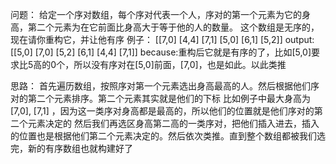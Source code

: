 问题：
    给定一个序对数组，每个序对代表一个人，序对的第一个元素为它的身高，第二个元素为在它前面比身高大于等于他的人的数量。
    这个数组是无序的，现在请你重构它，并让他有序
    例子：
        [[7,0] [4,4] [7,1] [5,0] [6,1] [5,2]]
        output:
           [[5,0] [7,0] [5,2] [6,1] [4,4] [7,1]]
        because:重构后它就是有序的了，比如[5,0]要求比5高的0个，所以没有序对在[5,0]前面，[7,0]，也是如此。以此类推

思路：
    首先遍历数组，按照序对第一个元素选出身高最高的人。然后根据他们序对的第二个元素排序。第二个元素其实就是他们的下标
    比如例子中最大身高为[7,0], [7,1]  ，因为这一类序对身高都是最高的，所以他们的位置就是他们序对的第二个元素决定的
    然后我们再选区身高第二高的一类序对，把他们插入进去，插入的位置也是根据他们第二个元素决定的。然后依次类推。直到整个数组都被我们选完，新的有序数组也就构建好了
